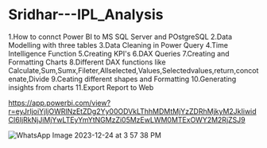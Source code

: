 # Sridhar---IPL_Analysis
1.How to connct Power BI to MS SQL Server and POstgreSQL
2.Data Modelling with three tables
3.Data Cleaning in Power Query
4.Time Intelligence Function
5.Creating KPI's
6.DAX Queries
7.Creating and Formatting Charts
8.Different DAX functions like Calculate,Sum,Sumx,Fileter,Allselected,Values,Selectedvalues,return,concotenate,Divide
9.Ceating different shapes and Formatting
10.Generating insights from charts
11.Export Report to Web

https://app.powerbi.com/view?r=eyJrIjoiYjljOWRlNzEtZDg2Yy00ODVkLThhMDMtMjYzZDRhMjkyM2JkIiwidCI6IjRkNjJiMjYwLTEyYmYtNGMzZi05MzEwLWM0MTExOWY2M2RjZSJ9

![WhatsApp Image 2023-12-24 at 3 57 38 PM](https://github.com/dsridharit03/Sridhar---IPL_Analysis/assets/114254903/51b34ceb-7712-4952-84f8-35476a9e0f3f)
